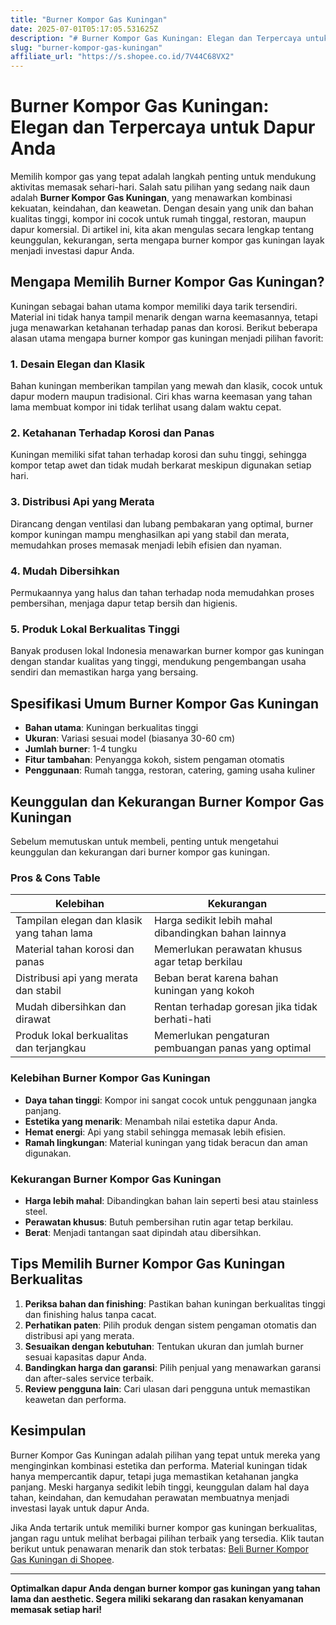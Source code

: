 ```yaml
---
title: "Burner Kompor Gas Kuningan"
date: 2025-07-01T05:17:05.531625Z
description: "# Burner Kompor Gas Kuningan: Elegan dan Terpercaya untuk Dapur Anda..."
slug: "burner-kompor-gas-kuningan"
affiliate_url: "https://s.shopee.co.id/7V44C68VX2"
---
```

# Burner Kompor Gas Kuningan: Elegan dan Terpercaya untuk Dapur Anda

Memilih kompor gas yang tepat adalah langkah penting untuk mendukung aktivitas memasak sehari-hari. Salah satu pilihan yang sedang naik daun adalah **Burner Kompor Gas Kuningan**, yang menawarkan kombinasi kekuatan, keindahan, dan keawetan. Dengan desain yang unik dan bahan kualitas tinggi, kompor ini cocok untuk rumah tinggal, restoran, maupun dapur komersial. Di artikel ini, kita akan mengulas secara lengkap tentang keunggulan, kekurangan, serta mengapa burner kompor gas kuningan layak menjadi investasi dapur Anda.

## Mengapa Memilih Burner Kompor Gas Kuningan?

Kuningan sebagai bahan utama kompor memiliki daya tarik tersendiri. Material ini tidak hanya tampil menarik dengan warna keemasannya, tetapi juga menawarkan ketahanan terhadap panas dan korosi. Berikut beberapa alasan utama mengapa burner kompor gas kuningan menjadi pilihan favorit:

### 1. Desain Elegan dan Klasik

Bahan kuningan memberikan tampilan yang mewah dan klasik, cocok untuk dapur modern maupun tradisional. Ciri khas warna keemasan yang tahan lama membuat kompor ini tidak terlihat usang dalam waktu cepat.

### 2. Ketahanan Terhadap Korosi dan Panas

Kuningan memiliki sifat tahan terhadap korosi dan suhu tinggi, sehingga kompor tetap awet dan tidak mudah berkarat meskipun digunakan setiap hari.

### 3. Distribusi Api yang Merata

Dirancang dengan ventilasi dan lubang pembakaran yang optimal, burner kompor kuningan mampu menghasilkan api yang stabil dan merata, memudahkan proses memasak menjadi lebih efisien dan nyaman.

### 4. Mudah Dibersihkan

Permukaannya yang halus dan tahan terhadap noda memudahkan proses pembersihan, menjaga dapur tetap bersih dan higienis.

### 5. Produk Lokal Berkualitas Tinggi

Banyak produsen lokal Indonesia menawarkan burner kompor gas kuningan dengan standar kualitas yang tinggi, mendukung pengembangan usaha sendiri dan memastikan harga yang bersaing.

## Spesifikasi Umum Burner Kompor Gas Kuningan

- **Bahan utama**: Kuningan berkualitas tinggi
- **Ukuran**: Variasi sesuai model (biasanya 30-60 cm)
- **Jumlah burner**: 1-4 tungku
- **Fitur tambahan**: Penyangga kokoh, sistem pengaman otomatis
- **Penggunaan**: Rumah tangga, restoran, catering, gaming usaha kuliner

## Keunggulan dan Kekurangan Burner Kompor Gas Kuningan

Sebelum memutuskan untuk membeli, penting untuk mengetahui keunggulan dan kekurangan dari burner kompor gas kuningan.

### Pros & Cons Table

| **Kelebihan** | **Kekurangan** |
|----------------|----------------|
| Tampilan elegan dan klasik yang tahan lama | Harga sedikit lebih mahal dibandingkan bahan lainnya |
| Material tahan korosi dan panas | Memerlukan perawatan khusus agar tetap berkilau |
| Distribusi api yang merata dan stabil | Beban berat karena bahan kuningan yang kokoh |
| Mudah dibersihkan dan dirawat | Rentan terhadap goresan jika tidak berhati-hati |
| Produk lokal berkualitas dan terjangkau | Memerlukan pengaturan pembuangan panas yang optimal |

### Kelebihan Burner Kompor Gas Kuningan

- **Daya tahan tinggi**: Kompor ini sangat cocok untuk penggunaan jangka panjang.
- **Estetika yang menarik**: Menambah nilai estetika dapur Anda.
- **Hemat energi**: Api yang stabil sehingga memasak lebih efisien.
- **Ramah lingkungan**: Material kuningan yang tidak beracun dan aman digunakan.

### Kekurangan Burner Kompor Gas Kuningan

- **Harga lebih mahal**: Dibandingkan bahan lain seperti besi atau stainless steel.
- **Perawatan khusus**: Butuh pembersihan rutin agar tetap berkilau.
- **Berat**: Menjadi tantangan saat dipindah atau dibersihkan.

## Tips Memilih Burner Kompor Gas Kuningan Berkualitas

1. **Periksa bahan dan finishing**: Pastikan bahan kuningan berkualitas tinggi dan finishing halus tanpa cacat.
2. **Perhatikan paten**: Pilih produk dengan sistem pengaman otomatis dan distribusi api yang merata.
3. **Sesuaikan dengan kebutuhan**: Tentukan ukuran dan jumlah burner sesuai kapasitas dapur Anda.
4. **Bandingkan harga dan garansi**: Pilih penjual yang menawarkan garansi dan after-sales service terbaik.
5. **Review pengguna lain**: Cari ulasan dari pengguna untuk memastikan keawetan dan performa.

## Kesimpulan

Burner Kompor Gas Kuningan adalah pilihan yang tepat untuk mereka yang menginginkan kombinasi estetika dan performa. Material kuningan tidak hanya mempercantik dapur, tetapi juga memastikan ketahanan jangka panjang. Meski harganya sedikit lebih tinggi, keunggulan dalam hal daya tahan, keindahan, dan kemudahan perawatan membuatnya menjadi investasi layak untuk dapur Anda.

Jika Anda tertarik untuk memiliki burner kompor gas kuningan berkualitas, jangan ragu untuk melihat berbagai pilihan terbaik yang tersedia. Klik tautan berikut untuk penawaran menarik dan stok terbatas: [Beli Burner Kompor Gas Kuningan di Shopee](https://s.shopee.co.id/7V44C68VX2).

---

**Optimalkan dapur Anda dengan burner kompor gas kuningan yang tahan lama dan aesthetic. Segera miliki sekarang dan rasakan kenyamanan memasak setiap hari!**